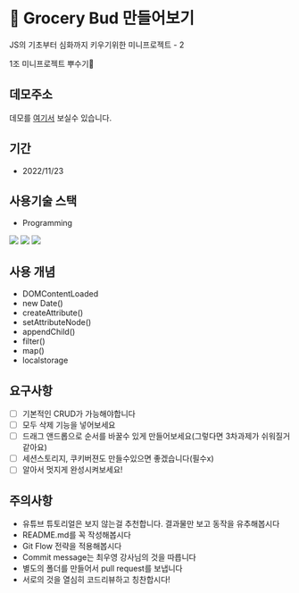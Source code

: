 # 📌 Grocery Bud 만들어보기

JS의 기초부터 심화까지 키우기위한 미니프로젝트 - 2

1조 미니프로젝트 뿌수기🦾

## 데모주소

데모를 [여기서](https://vannilla-js-basic-project-14-grocery-bud.netlify.app/) 보실수 있습니다.

## 기간

- 2022/11/23

## 사용기술 스택

- Programming

<img src="https://img.shields.io/badge/HTML5-E34F26?style=for-the-badge&logo=HTML5&logoColor=white"> <img src="https://img.shields.io/badge/CSS-1572B6?style=for-the-badge&logo=CSS3&logoColor=white"> <img src="https://img.shields.io/badge/JAVASCRIPT-F7DF1E?style=for-the-badge&logo=JAVASCRIPT&logoColor=white">

## 사용 개념

- DOMContentLoaded
- new Date()
- createAttribute()
- setAttributeNode()
- appendChild()
- filter()
- map()
- localstorage

## 요구사항

- [ ] 기본적인 CRUD가 가능해야합니다
- [ ] 모두 삭제 기능을 넣어보세요
- [ ] 드래그 앤드롭으로 순서를 바꿀수 있게 만들어보세요(그렇다면 3차과제가 쉬워질거같아요)
- [ ] 세션스토리지, 쿠키버젼도 만들수있으면 좋겠습니다(필수x)
- [ ] 알아서 멋지게 완성시켜보세요!

## 주의사항

- 유튜브 튜토리얼은 보지 않는걸 추천합니다. 결과물만 보고 동작을 유추해봅시다
- README.md를 꼭 작성해봅시다
- Git Flow 전략을 적용해봅시다
- Commit message는 최우영 강사님의 것을 따릅니다
- 별도의 폴더를 만들어서 pull request를 보냅니다
- 서로의 것을 열심히 코드리뷰하고 칭찬합시다!

